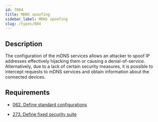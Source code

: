 ```yaml
---
id: f084
title: MDNS spoofing
sidebar_label: MDNS spoofing
slug: /types/084
---
```


## Description

The configuration of the mDNS services allows an attacker to spoof IP addresses
effectively hijacking them or causing a denial-of-service.
Alternatively, due to a lack of certain security measures,
it is possible to intercept requests to mDNS services
and obtain information about the connected devices.

## Requirements

- [062. Define standard configurations](/criteria/architecture/062)

- [273. Define fixed security suite](/criteria/system/273)

